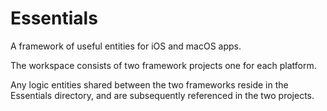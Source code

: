 # Essentials

A framework of useful entities for iOS and macOS apps.

The workspace consists of two framework projects one for each platform.

Any logic entities shared between the two frameworks reside in the Essentials directory, and are subsequently referenced in the two projects.
